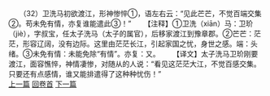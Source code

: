 　　（32）卫洗马初欲渡江，形神惨悴①，语左右云：“见此芒芒，不觉百端交集②。苟未免有情，亦复谁能遣此③！”
　　【注释】①卫洗（xiān）马：卫玠（jiè），字叔宝，任太子洗马（太子的属官），后移家渡江到豫章郡。②芒芒：茫茫，形容辽阔，没有边际。这里由茫茫长江，引起家国之忧，身世之感。端：头绪。③未免有情：未能免除“有情”。亦复：又。
　　【译文】太子洗马卫玠刚要渡江，面容憔悴，神情凄惨，对随从的人说：“看见这茫茫大江，不觉百感交集。只要还有点感情，谁又能排遣得了这种种忧伤！”
<br>[上一篇](02_031) [回卷首](02_000) [下一篇](02_033)
